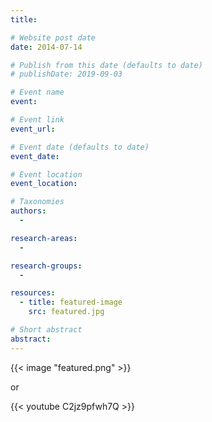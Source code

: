 ```yaml
---
title:

# Website post date
date: 2014-07-14

# Publish from this date (defaults to date)
# publishDate: 2019-09-03

# Event name
event:

# Event link
event_url:

# Event date (defaults to date)
event_date:

# Event location
event_location:

# Taxonomies
authors:
  -

research-areas:
  -

research-groups:
  -

resources:
  - title: featured-image
    src: featured.jpg

# Short abstract
abstract:    
---
```


{{< image "featured.png" >}}

or

{{< youtube C2jz9pfwh7Q >}}
